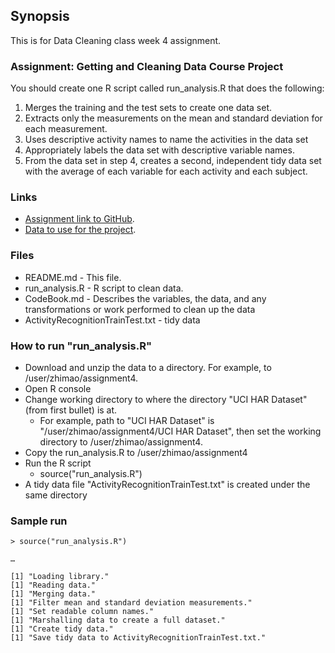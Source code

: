 ## Synopsis
This is for Data Cleaning class week 4 assignment. 

### Assignment: Getting and Cleaning Data Course Project
You should create one R script called run_analysis.R that does the following:
1. Merges the training and the test sets to create one data set.
2. Extracts only the measurements on the mean and standard deviation for each measurement.
3. Uses descriptive activity names to name the activities in the data set
4. Appropriately labels the data set with descriptive variable names.
5. From the data set in step 4, creates a second, independent tidy data set with the average of each variable for each activity and each subject.

### Links
* [Assignment link to GitHub](http://example.com "Title").
* [Data to use for the project](https://d396qusza40orc.cloudfront.net/getdata%2Fprojectfiles%2FUCI%20HAR%20Dataset.zip).

###  Files
* README.md - This file. 
* run_analysis.R - R script to clean data.
* CodeBook.md - Describes the variables, the data, and any transformations or work performed to clean up the data
* ActivityRecognitionTrainTest.txt - tidy data

### How to run "run_analysis.R"
* Download and unzip the data to a directory. For example,  to /user/zhimao/assignment4.
* Open R console
* Change working directory to where the directory "UCI HAR Dataset" (from first bullet) is at.
    * For example, path to "UCI HAR Dataset" is "/user/zhimao/assignment4/UCI HAR Dataset",  then set the working directory to /user/zhimao/assignment4.
* Copy the run_analysis.R to /user/zhimao/assignment4
* Run the R script 
    * source("run_analysis.R")
* A tidy data file "ActivityRecognitionTrainTest.txt" is created under the same directory

### Sample run
```
> source("run_analysis.R")

…

[1] "Loading library."
[1] "Reading data."
[1] "Merging data."
[1] "Filter mean and standard deviation measurements."
[1] "Set readable column names."
[1] "Marshalling data to create a full dataset."
[1] "Create tidy data."
[1] "Save tidy data to ActivityRecognitionTrainTest.txt."
```
